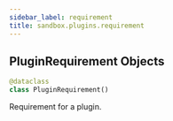 ```yaml
---
sidebar_label: requirement
title: sandbox.plugins.requirement
---
```


## PluginRequirement Objects

```python
@dataclass
class PluginRequirement()
```

Requirement for a plugin.

